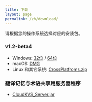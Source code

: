 ```yaml
---
title: 下载
layout: page
permalink: /zh/download/
---
```


请根据您的操作系统选择对应的安装包。

### v1.2-beta4

* Windows: [32位](https://github.com/xulihang/BasicCAT/releases/download/v1.2-beta4/BasicCAT-windows-x86.exe) /  [64位](https://github.com/xulihang/BasicCAT/releases/download/v1.2-beta4/BasicCAT-windows-x64.exe)
* macOS:  [DMG](https://github.com/xulihang/BasicCAT/releases/download/v1.2-beta4/BasicCAT_mac.dmg)
* Linux 和其它系统:  [CrossPlatfroms.zip](https://github.com/xulihang/BasicCAT/releases/download/v1.2-beta4/BasicCAT-crossplatforms.zip)


### 翻译记忆与术语共享用服务器程序

*  [CloudKVS_Server.jar](https://github.com/xulihang/BasicCAT/releases/download/v1.2-beta2/CloudKVS_Server.jar)